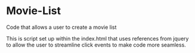 # Movie-List
Code that allows a user to create a movie list 


This is script set up within the index.html that uses references from jquery to allow the user to streamline click events to make code more seamless.

